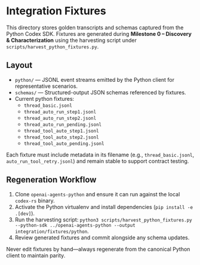 # Integration Fixtures

This directory stores golden transcripts and schemas captured from the Python Codex SDK. Fixtures are generated during **Milestone 0 – Discovery & Characterization** using the harvesting script under `scripts/harvest_python_fixtures.py`.

## Layout

- `python/` — JSONL event streams emitted by the Python client for representative scenarios.
- `schemas/` — Structured-output JSON schemas referenced by fixtures.
- Current python fixtures:
  - `thread_basic.jsonl`
  - `thread_auto_run_step1.jsonl`
  - `thread_auto_run_step2.jsonl`
  - `thread_auto_run_pending.jsonl`
  - `thread_tool_auto_step1.jsonl`
  - `thread_tool_auto_step2.jsonl`
  - `thread_tool_auto_pending.jsonl`

Each fixture must include metadata in its filename (e.g., `thread_basic.jsonl`, `auto_run_tool_retry.jsonl`) and remain stable to support contract testing.

## Regeneration Workflow
1. Clone `openai-agents-python` and ensure it can run against the local `codex-rs` binary.
2. Activate the Python virtualenv and install dependencies (`pip install -e .[dev]`).
3. Run the harvesting script: `python3 scripts/harvest_python_fixtures.py --python-sdk ../openai-agents-python --output integration/fixtures/python`.
4. Review generated fixtures and commit alongside any schema updates.

Never edit fixtures by hand—always regenerate from the canonical Python client to maintain parity.
